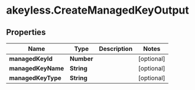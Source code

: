 # akeyless.CreateManagedKeyOutput

## Properties

Name | Type | Description | Notes
------------ | ------------- | ------------- | -------------
**managedKeyId** | **Number** |  | [optional] 
**managedKeyName** | **String** |  | [optional] 
**managedKeyType** | **String** |  | [optional] 


